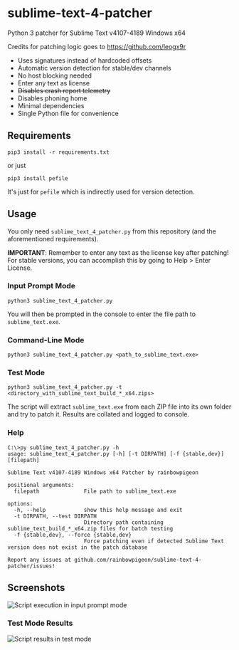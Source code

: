 # sublime-text-4-patcher
Python 3 patcher for Sublime Text v4107-4189 Windows x64

Credits for patching logic goes to https://github.com/leogx9r

- Uses signatures instead of hardcoded offsets
- Automatic version detection for stable/dev channels
- No host blocking needed
- Enter any text as license
- ~~Disables crash report telemetry~~
- Disables phoning home
- Minimal dependencies
- Single Python file for convenience

## Requirements

```pip3 install -r requirements.txt```

or just

```pip3 install pefile```

It's just for `pefile` which is indirectly used for version detection.

## Usage

You only need `sublime_text_4_patcher.py` from this repository (and the aforementioned requirements).

**IMPORTANT**: Remember to enter any text as the license key after patching! For stable versions, you can accomplish this by going to Help > Enter License.

### Input Prompt Mode

```python3 sublime_text_4_patcher.py```

You will then be prompted in the console to enter the file path to `sublime_text.exe`.

### Command-Line Mode

```python3 sublime_text_4_patcher.py <path_to_sublime_text.exe>```

### Test Mode

```python3 sublime_text_4_patcher.py -t <directory_with_sublime_text_build_*_x64.zips>```

The script will extract `sublime_text.exe` from each ZIP file into its own folder and try to patch it. Results are collated and logged to console.

### Help

```
C:\>py sublime_text_4_patcher.py -h
usage: sublime_text_4_patcher.py [-h] [-t DIRPATH] [-f {stable,dev}] [filepath]

Sublime Text v4107-4189 Windows x64 Patcher by rainbowpigeon

positional arguments:
  filepath              File path to sublime_text.exe

options:
  -h, --help            show this help message and exit
  -t DIRPATH, --test DIRPATH
                        Directory path containing sublime_text_build_*_x64.zip files for batch testing
  -f {stable,dev}, --force {stable,dev}
                        Force patching even if detected Sublime Text version does not exist in the patch database

Report any issues at github.com/rainbowpigeon/sublime-text-4-patcher/issues!
```

## Screenshots

![Script execution in input prompt mode](https://github.com/user-attachments/assets/6ca31604-d704-4662-8788-d75206a11c46)

### Test Mode Results

![Script results in test mode](https://github.com/user-attachments/assets/02e6d1e5-50d3-4c3d-b374-1bf6d00bc256)
